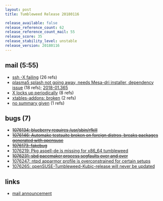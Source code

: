 ```yaml
---
layout: post
title: Tumbleweed Release 20180116

release_available: false
release_reference_count: 62
release_reference_count_mail: 55
release_score: 35
release_stability_level: unstable
release_version: 20180116
---
```


## mail (5:55)

- [ssh -X failing](https://lists.opensuse.org/opensuse-factory/2018-01/msg00315.html) (26 refs)
- [plasma5 splash not going away, needs Mesa-dri installer, dependency issue](https://lists.opensuse.org/opensuse-factory/2018-01/msg00311.html) (18 refs); [2018-01.365](https://lists.opensuse.org/opensuse-factory/2018-01/msg00365.html)
- [X locks up periodically](https://lists.opensuse.org/opensuse-factory/2018-01/msg00580.html) (8 refs)
- [xtables-addons: broken](https://lists.opensuse.org/opensuse-factory/2018-01/msg00310.html) (2 refs)
- [no summary given](https://lists.opensuse.org/opensuse-factory/2018-01/msg00329.html) (1 refs)

## bugs (7)

<!--more-->

- ~~[1076134: blueberry requires /usr/sbin/rfkill](https://bugzilla.opensuse.org/show_bug.cgi?id=1076134)~~
- ~~[1076146: Automake testsuite broken on foreign distros, breaks packages generated with opensuse](https://bugzilla.opensuse.org/show_bug.cgi?id=1076146)~~
- ~~[1076173: fakebug](https://bugzilla.opensuse.org/show_bug.cgi?id=1076173)~~
- [1076219: Pkg aspell-de is missing for x86_64 tumbleweed](https://bugzilla.opensuse.org/show_bug.cgi?id=1076219)
- ~~[1076231: sbd pacemaker process segfaults over and over](https://bugzilla.opensuse.org/show_bug.cgi?id=1076231)~~
- [1076247: ntpd apparmor profile is overconstrained for certain setups](https://bugzilla.opensuse.org/show_bug.cgi?id=1076247)
- [1076265: openSUSE-Tumbleweed-Kubic-release will never be updated](https://bugzilla.opensuse.org/show_bug.cgi?id=1076265)



## links

- [mail announcement](https://lists.opensuse.org/opensuse-factory/2018-01/msg00300.html)

